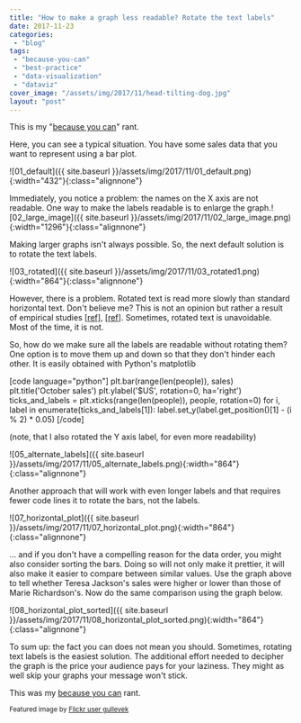 ```yaml
---
title: "How to make a graph less readable? Rotate the text labels"
date: 2017-11-23
categories: 
 - "blog"
tags: 
 - "because-you-can"
 - "best-practice"
 - "data-visualization"
 - "dataviz"
cover_image: "/assets/img/2017/11/head-tilting-dog.jpg"
layout: "post"
---
```


This is my "[because you can](https://gorelik.net/tag/because-you-can/)" rant.

Here, you can see a typical situation. You have some sales data that you want to represent using a bar plot.

![01_default]({{ site.baseurl }}/assets/img/2017/11/01_default.png){:width="432"}{:class="alignnone"}

Immediately, you notice a problem: the names on the X axis are not readable. One way to make the labels readable is to enlarge the graph.![02_large_image]({{ site.baseurl }}/assets/img/2017/11/02_large_image.png){:width="1296"}{:class="alignnone"}

Making larger graphs isn't always possible. So, the next default solution is to rotate the text labels.

![03_rotated]({{ site.baseurl }}/assets/img/2017/11/03_rotated1.png){:width="864"}{:class="alignnone"}

However, there is a problem. Rotated text is read more slowly than standard horizontal text. Don't believe me? This is not an opinion but rather a result of empirical studies [[ref](http://journals.sagepub.com/doi/abs/10.1177/154193120204601722)], [[ref](http://psycnet.apa.org/record/1986-10970-001)]. Sometimes, rotated text is unavoidable. Most of the time, it is not.

So, how do we make sure all the labels are readable without rotating them? One option is to move them up and down so that they don't hinder each other. It is easily obtained with Python's matplotlib

[code language="python"]
plt.bar(range(len(people)), sales)
plt.title('October sales')
plt.ylabel('$US', rotation=0, ha='right')
ticks_and_labels = plt.xticks(range(len(people)), people, rotation=0)
for i, label in enumerate(ticks_and_labels[1]):
    label.set_y(label.get_position()[1] - (i % 2) * 0.05)
[/code]

(note, that I also rotated the Y axis label, for even more readability)

![05_alternate_labels]({{ site.baseurl }}/assets/img/2017/11/05_alternate_labels.png){:width="864"}{:class="alignnone"}

Another approach that will work with even longer labels and that requires fewer code lines it to rotate the bars, not the labels.

![07_horizontal_plot]({{ site.baseurl }}/assets/img/2017/11/07_horizontal_plot.png){:width="864"}{:class="alignnone"}

... and if you don't have a compelling reason for the data order, you might also consider sorting the bars. Doing so will not only make it prettier, it will also make it easier to compare between similar values. Use the graph above to tell whether Teresa Jackson's sales were higher or lower than those of Marie Richardson's. Now do the same comparison using the graph below.

![08_horizontal_plot_sorted]({{ site.baseurl }}/assets/img/2017/11/08_horizontal_plot_sorted.png){:width="864"}{:class="alignnone"}

To sum up: the fact you can does not mean you should. Sometimes, rotating text labels is the easiest solution. The additional effort needed to decipher the graph is the price your audience pays for your laziness. They might as well skip your graphs your message won't stick.

This was my [because you can](https://gorelik.net/tag/because-you-can/) rant.

<small>Featured image by <a href="https://www.flickr.com/photos/gullevek/219632672/in/photolist-kpF9d-bE7Np2-bE7Noi-brcR9m-bE7jjF-bE7nAv-bE7S6i-bE7jFx-bE7TLV-bE7VVB-bE7NoR-brcJZW-bE7sLp-brcnWA-m9yjcH-bE7TMc-bE7VVz-bE7iqz-bE824D-7Bcw3w-bE824v-bE7mND-bE7S6a-brcK19-brcR9s-7vEsMC-bE7Not-brcJZS-bE7jBH-qD2axf-bE7NoB-bE7TMx-brcR9y-brcnQU-bE7TMp-bE824H-brd3ww-brcR9G-4DqSRG-4TbPtZ-brd3vY-bE7Npi-bE7ms6-bE7jhz-bE7S5F-bE7AWx-bE7TMT-bE7S6p-bE7TMH-bE7VW8" target="_blank" rel="noopener">Flickr user gullevek</a></small>
